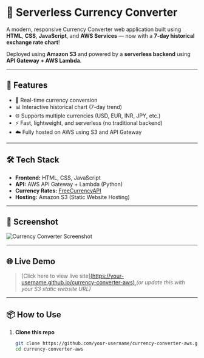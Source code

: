 # 💱 Serverless Currency Converter

A modern, responsive Currency Converter web application built using **HTML**, **CSS**, **JavaScript**, and **AWS Services** — now with a **7-day historical exchange rate chart**!

Deployed using **Amazon S3** and powered by a **serverless backend** using **API Gateway + AWS Lambda**.

---

## 🚀 Features

- 🔁 Real-time currency conversion
- 📊 Interactive historical chart (7-day trend)
- 🌐 Supports multiple currencies (USD, EUR, INR, JPY, etc.)
- ⚡ Fast, lightweight, and serverless (no traditional backend)
- ☁️ Fully hosted on AWS using S3 and API Gateway

---

## 🛠️ Tech Stack

- **Frontend:** HTML, CSS, JavaScript
- **API:** AWS API Gateway + Lambda (Python)
- **Currency Rates:** [FreeCurrencyAPI](https://freecurrencyapi.com/)
- **Hosting:** Amazon S3 (Static Website Hosting)

---

## 📸 Screenshot


![Currency Converter Screenshot](screenshot.png)

---

## 🌐 Live Demo

> [Click here to view live site][(https://your-username.github.io/currency-converter-aws)  ](http://currency-converter-app-saurabh.s3-website.ap-south-1.amazonaws.com)
> *(or update this with your S3 static website URL)*

---

## 📦 How to Use

1. **Clone this repo**

   ```bash
   git clone https://github.com/your-username/currency-converter-aws.git
   cd currency-converter-aws
